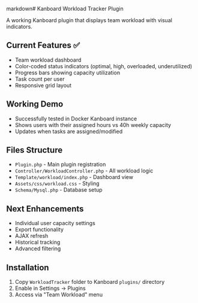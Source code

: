 markdown# Kanboard Workload Tracker Plugin

A working Kanboard plugin that displays team workload with visual indicators.

## Current Features ✅
- Team workload dashboard
- Color-coded status indicators (optimal, high, overloaded, underutilized)
- Progress bars showing capacity utilization
- Task count per user
- Responsive grid layout

## Working Demo
- Successfully tested in Docker Kanboard instance
- Shows users with their assigned hours vs 40h weekly capacity
- Updates when tasks are assigned/modified

## Files Structure
- `Plugin.php` - Main plugin registration
- `Controller/WorkloadController.php` - All workload logic
- `Template/workload/index.php` - Dashboard view
- `Assets/css/workload.css` - Styling
- `Schema/Mysql.php` - Database setup

## Next Enhancements
- Individual user capacity settings
- Export functionality
- AJAX refresh
- Historical tracking
- Advanced filtering

## Installation
1. Copy `WorkloadTracker` folder to Kanboard `plugins/` directory
2. Enable in Settings → Plugins
3. Access via "Team Workload" menu
